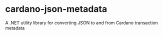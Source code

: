 # cardano-json-metadata
A .NET utility library for converting JSON to and from Cardano transaction metadata